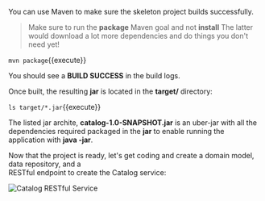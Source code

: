 You can use Maven to make sure the skeleton project builds successfully.

> Make sure to run the **package** Maven goal and not **install** The latter would 
> download a lot more dependencies and do things you don't need yet!

`mvn package`{{execute}}

You should see a **BUILD SUCCESS** in the build logs.

Once built, the resulting **jar** is located in the **target/** directory:

`ls target/*.jar`{{execute}}

The listed jar archite, **catalog-1.0-SNAPSHOT.jar** is an uber-jar with all the dependencies required packaged in the **jar** to enable running the application with **java -jar**.

Now that the project is ready, let's get coding and create a domain model, data repository, and a  
RESTful endpoint to create the Catalog service:

![Catalog RESTful Service](https://katacoda.com/openshift-roadshow/assets/springboot-catalog-arch.png)

